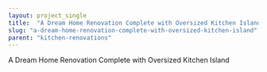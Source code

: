 ```yaml
---
layout: project_single
title:  "A Dream Home Renovation Complete with Oversized Kitchen Island"
slug: "a-dream-home-renovation-complete-with-oversized-kitchen-island"
parent: "kitchen-renovations"
---
```

A Dream Home Renovation Complete with Oversized Kitchen Island